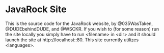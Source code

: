 # JavaRock Site
This is the source code for the JavaRock website, by @035WasTaken, @DUDEbehindDUDE, and @WSCKR. If you wish to (for some reason) run the site locally you simply have to run \<filename> in \<dir> and it should launch the site at http://localhost::80. This site currently utilizes \<languages>.
